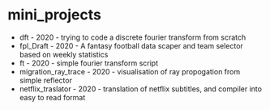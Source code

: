 # mini_projects

- dft - 2020 - trying to code a discrete fourier transform from scratch
- fpl_Draft - 2020 - A fantasy football data scaper and team selector based on weekly statistics
- ft - 2020 - simple fourier transform script
- migration_ray_trace - 2020 - visualisation of ray propogation from simple reflector
- netflix_traslator - 2020 - translation of netflix subtitles, and compiler into easy to read format
